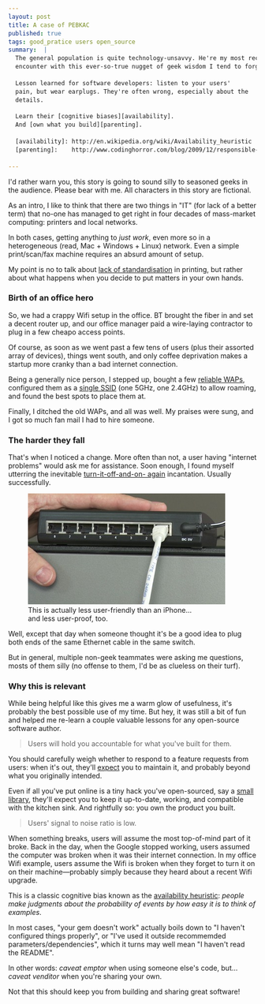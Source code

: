 ```yaml
---
layout: post
title: A case of PEBKAC
published: true
tags: good_pratice users open_source
summary:  |
  The general population is quite technology-unsavvy. He're my most recent
  encounter with this ever-so-true nugget of geek wisdom I tend to forget.

  Lesson learned for software developers: listen to your users'
  pain, but wear earplugs. They're often wrong, especially about the
  details.

  Learn their [cognitive biases][availability].
  And [own what you build][parenting].

  [availability]: http://en.wikipedia.org/wiki/Availability_heuristic
  [parenting]:    http://www.codinghorror.com/blog/2009/12/responsible-open-source-code-parenting.html

---
```


I'd rather warn you, this story is going to sound silly to seasoned geeks in
the audience. Please bear with me. All characters in this story are
fictional.

As an intro, I like to think that there are two things in "IT" (for lack of
a better term) that no-one has managed to get right in four decades of mass-market
computing: printers and local networks.

In both cases, getting anything to _just work_, even more so in a
heterogeneous (read, Mac + Windows + Linux) network. Even a simple
print/scan/fax machine requires an absurd amount of setup.

My point is no to talk about [lack of standardisation][printing] in
printing, but rather about what happens when you decide to put matters in
your own hands.


### Birth of an office hero

So, we had a crappy Wifi setup in the office. BT brought the fiber in and
set a decent router up, and our office manager paid a wire-laying contractor
to plug in a few cheapo access points.

Of course, as soon as we went past a few tens of users (plus their assorted
array of devices), things went south, and only coffee deprivation makes a
startup more cranky than a bad internet connection.

Being a generally nice person, I stepped up, bought a few [reliable
WAPs][airport], configured them as a [single SSID][ssid] (one 5GHz, one
2.4GHz) to allow roaming, and found the best spots to place them at.

Finally, I ditched the old WAPs, and all was well.
My praises were sung, and I got so much fan mail I had to hire someone.


### The harder they fall

That's when I noticed a change. More often than not, a user having "internet
problems" would ask me for assistance. Soon enough, I found myself
utterring the inevitable [turn-it-off-and-on- again][it] incantation.
Usually successfully.

<figure>
  <img src="/public/2013-09-26-pebkac/switch.jpg"/>
  <figcaption>This is actually less user-friendly than an iPhone...<br/>and less user-proof, too.</figcaption>
</figure>

Well, except that day when someone thought it's be a good idea to plug both
ends of the same Ethernet cable in the same switch.

But in general, multiple non-geek teammates were asking me questions, mosts
of them silly (no offense to them, I'd be as clueless on their turf).


### Why this is relevant

While being helpful like this gives me a warm glow of usefulness, it's
probably the best possible use of my time. But hey, it was still a bit of
fun and helped me re-learn a couple valuable lessons for any open-source
software author.


> Users will hold you accountable for what you've built for them.

You should carefully weigh whether to respond to a feature requests from
users: when it's out, they'll [expect][parenting] you to maintain it, and
probably beyond what you originally intended.

Even if all you've put online is a tiny hack you've open-sourced, say a
[small library][fuzzily], they'll expect you to keep it up-to-date, working,
and compatible with the kitchen sink. And rightfully so: you own the product
you built.


> Users' signal to noise ratio is low.

When something breaks, users will assume the most top-of-mind part of it
broke. Back in the day, when the Google stopped working, users assumed the
computer was broken when it was their internet connection. In my office Wifi
example, users assume the Wifi is broken when they forget to turn it on on
their machine—probably simply because they heard about a recent Wifi
upgrade.

This is a classic cognitive bias known as the [availability
heuristic][availability]: _people make judgments about the probability of
events by how easy it is to think of examples_.

In most cases, "your gem doesn't work" actually boils down to "I haven't
configured things properly", or "I've used it outside recommemded
parameters/dependencies", which it turns may well mean "I haven't read the
README".

In other words: _caveat emptor_ when using someone else's code, but...
_caveat venditor_ when you're sharing your own.

Not that this should keep you from building and sharing great software!



[printing]:     https://freedom-to-tinker.com/blog/felten/why-printing-so-hard/
[airport]:      http://en.wikipedia.org/wiki/AirPort_Extreme#Sixth_generation
[ssid]:         http://superuser.com/questions/122441/how-can-i-get-the-same-ssid-for-multiple-access-points#answer-122508
[it]:           http://www.youtube.com/watch?v=nn2FB1P_Mn8
[switch]:       http://serverfault.com/questions/366072/what-happens-when-you-plug-two-sides-of-a-cable-to-a-single-networking-device
[fuzzily]:      https://github.com/mezis/fuzzily

[availability]: http://en.wikipedia.org/wiki/Availability_heuristic
[parenting]:    http://www.codinghorror.com/blog/2009/12/responsible-open-source-code-parenting.html
